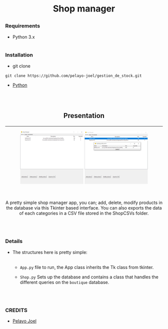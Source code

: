 # <p align="center">**Shop manager**</p>



### __Requirements__


- Python 3.x
<br></br>


### Installation

- git clone
```
git clone https://github.com/pelayo-joel/gestion_de_stock.git
```

- [Python](https://www.python.org/downloads/)

<br></br>


## <p align="center">**Presentation**</p>
---
<div align="center"><img src="images-src/app-preview.png"  width="40%" height="20%">
<img src="images-src/app-preview2.png"  width="40%" height="20%"></div>
<br></br>

<p align="center">A pretty simple shop manager app, you can; add, delete, modify products in the database via this Tkinter based interface. You can also exports the data of each categories in a CSV file stored in the ShopCSVs folder.</p>
<br></br>

### **Details**
- The structures here is pretty simple:
<br></br>

    - ``App.py`` file to run, the App class inherits the Tk class from tkinter.

    - ``Shop.py`` Sets up the database and contains a class that handles the different queries on the ``boutique`` database.

<br></br>
### **CREDITS** 

- [Pelayo Joel](https://github.com/pelayo-joel)

